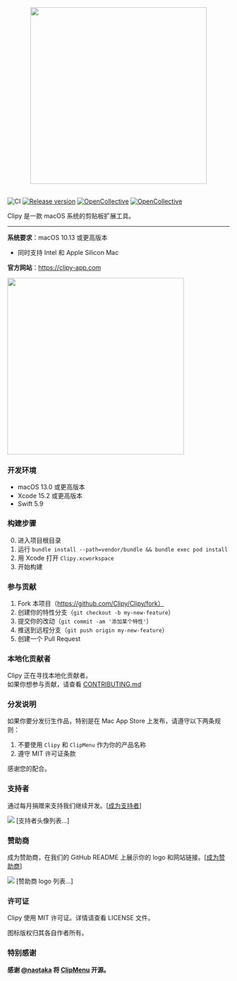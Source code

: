 <div align="center">
  <img src="./Resources/clipy_logo.png" width="400">
</div>

<br>

![CI](https://github.com/Clipy/Clipy/workflows/CI/badge.svg)
[![Release version](https://img.shields.io/github/release/Clipy/Clipy.svg)](https://github.com/Clipy/Clipy/releases/latest)
[![OpenCollective](https://opencollective.com/clipy/backers/badge.svg)](#backers)
[![OpenCollective](https://opencollective.com/clipy/sponsors/badge.svg)](#sponsors)

Clipy 是一款 macOS 系统的剪贴板扩展工具。

---

__系统要求__：macOS 10.13 或更高版本
* 同时支持 Intel 和 Apple Silicon Mac

__官方网站__：<https://clipy-app.com>

<img src="http://clipy-app.com/img/screenshot1.png" width="400">

### 开发环境
* macOS 13.0 或更高版本
* Xcode 15.2 或更高版本
* Swift 5.9

### 构建步骤
0. 进入项目根目录
1. 运行 `bundle install --path=vendor/bundle && bundle exec pod install`
2. 用 Xcode 打开 `Clipy.xcworkspace`
3. 开始构建

### 参与贡献
1. Fork 本项目（https://github.com/Clipy/Clipy/fork）
2. 创建你的特性分支（`git checkout -b my-new-feature`）
3. 提交你的改动（`git commit -am '添加某个特性'`）
4. 推送到远程分支（`git push origin my-new-feature`）
5. 创建一个 Pull Request

### 本地化贡献者
Clipy 正在寻找本地化贡献者。  
如果你想参与贡献，请查看 [CONTRIBUTING.md](https://github.com/Clipy/Clipy/blob/master/.github/CONTRIBUTING.md)

### 分发说明
如果你要分发衍生作品，特别是在 Mac App Store 上发布，请遵守以下两条规则：

1. 不要使用 `Clipy` 和 `ClipMenu` 作为你的产品名称
2. 遵守 MIT 许可证条款

感谢您的配合。

### 支持者

通过每月捐赠来支持我们继续开发。[[成为支持者](https://opencollective.com/clipy#backer)]

<a href="https://opencollective.com/clipy/backer/0/website" target="_blank"><img src="https://opencollective.com/clipy/backer/0/avatar.svg"></a>
[支持者头像列表...]

### 赞助商

成为赞助商，在我们的 GitHub README 上展示你的 logo 和网站链接。[[成为赞助商](https://opencollective.com/clipy#sponsor)]

<a href="https://opencollective.com/clipy/sponsor/0/website" target="_blank"><img src="https://opencollective.com/clipy/sponsor/0/avatar.svg"></a>
[赞助商 logo 列表...]

### 许可证
Clipy 使用 MIT 许可证。详情请查看 LICENSE 文件。

图标版权归其各自作者所有。

### 特别感谢
__感谢 [@naotaka](https://github.com/naotaka) 将 [ClipMenu](https://github.com/naotaka/ClipMenu) 开源。__
